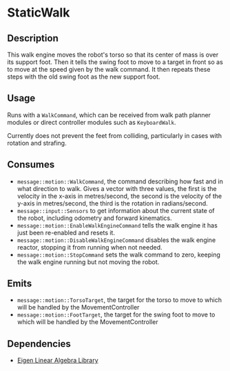 # StaticWalk

## Description

This walk engine moves the robot's torso so that its center of mass is over its support foot. Then it tells the swing foot to move to a target in front so as to move at the speed given by the walk command. It then repeats these steps with the old swing foot as the new support foot.

## Usage

Runs with a `WalkCommand`, which can be received from walk path planner modules or direct controller modules such as `KeyboardWalk`.

Currently does not prevent the feet from colliding, particularly in cases with rotation and strafing.

## Consumes

- `message::motion::WalkCommand`, the command describing how fast and in what direction to walk. Gives a vector with three values, the first is the velocity in the x-axis in metres/second, the second is the velocity of the y-axis in metres/second, the third is the rotation in radians/second.
- `message::input::Sensors` to get information about the current state of the robot, including odometry and forward kinematics.
- `message::motion::EnableWalkEngineCommand` tells the walk engine it has just been re-enabled and resets it.
- `message::motion::DisableWalkEngineCommand` disables the walk engine reactor, stopping it from running when not needed.
- `message::motion::StopCommand` sets the walk command to zero, keeping the walk engine running but not moving the robot.

## Emits

- `message::motion::TorsoTarget`, the target for the torso to move to which will be handled by the MovementController
- `message::motion::FootTarget`, the target for the swing foot to move to which will be handled by the MovementController

## Dependencies

- [Eigen Linear Algebra Library](https://eigen.tuxfamily.org/index.php)
